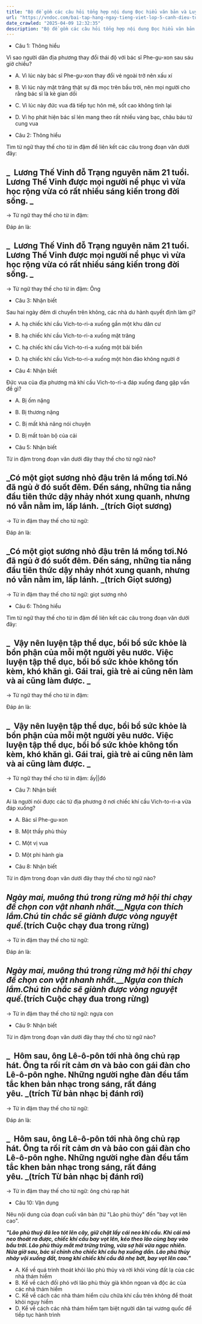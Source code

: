 ```yaml
---
title: "Bộ đề gồm các câu hỏi tổng hợp nội dung Đọc hiểu văn bản và Luyện từ và câu được học ở Tuần 31 trong chương trình Tiếng Việt lớp 5 Tập 2 Cánh Diều"
url: "https://vndoc.com/bai-tap-hang-ngay-tieng-viet-lop-5-canh-dieu-tuan-31-thu-2-338232"
date_crawled: "2025-04-09 12:32:35"
description: "Bộ đề gồm các câu hỏi tổng hợp nội dung Đọc hiểu văn bản và Luyện từ và câu được học ở Tuần 31 trong chương trình Tiếng Việt lớp 5 Tập 2 Cánh Diều"
---
```


* Câu 1:  Thông hiểu

Vì sao người dân địa phương thay đổi thái độ với bác sĩ Phe-gu-xon sau sáu giờ chiều?

  * A. Vì lúc này bác sĩ Phe-gu-xon thay đổi vẻ ngoài trở nên xấu xí 
  * B. Vì lúc này mặt trăng thật sự đã mọc trên bầu trời, nên mọi người cho rằng bác sĩ là kẻ gian dối 
  * C. Vì lúc này đức vua đã tiếp tục hôn mê, sốt cao không tỉnh lại 
  * D. Vì họ phát hiện bác sĩ lén mang theo rất nhiều vàng bạc, châu báu từ cung vua 



* Câu 2:  Thông hiểu

Tìm từ ngữ thay thế cho từ in đậm để liên kết các câu trong đoạn văn dưới đây:

_  Lương Thế Vinh đỗ Trạng nguyên năm 21 tuổi. **Lương Thế Vinh** được mọi người nể phục vì vừa học rộng vừa có rất nhiều sáng kiến trong đời sống. _  
---  
  
→ Từ ngữ thay thế cho từ in đậm: 

Đáp án là:

_  Lương Thế Vinh đỗ Trạng nguyên năm 21 tuổi. **Lương Thế Vinh** được mọi người nể phục vì vừa học rộng vừa có rất nhiều sáng kiến trong đời sống. _  
---  
  
→ Từ ngữ thay thế cho từ in đậm: Ông

* Câu 3:  Nhận biết

Sau hai ngày đêm di chuyển trên không, các nhà du hành quyết định làm gì?

  * A. hạ chiếc khí cầu Vich-to-ri-a xuống gần một khu dân cư 
  * B. hạ chiếc khí cầu Vich-to-ri-a xuống mặt trăng 
  * C. hạ chiếc khí cầu Vich-to-ri-a xuống một bãi biển 
  * D. hạ chiếc khí cầu Vich-to-ri-a xuống một hòn đảo không người ở 



* Câu 4:  Nhận biết

Đức vua của địa phương mà khí cầu Vich-to-ri-a đáp xuống đang gặp vấn đề gì?

  * A. Bị ốm nặng 
  * B. Bị thương nặng 
  * C. Bị mất khả năng nói chuyện 
  * D. Bị mất toàn bộ của cải 



* Câu 5:  Nhận biết

Từ in đậm trong đoạn văn dưới đây thay thế cho từ ngữ nào?

_Có một giọt sương nhỏ đậu trên lá mồng tơi.**Nó** đã ngủ ở đó suốt đêm. Đến sáng, những tia nắng đầu tiên thức dậy nhảy nhót xung quanh, nhưng **nó** vẫn nằm im, lấp lánh. _(trích Giọt sương)  
---  
  
→ Từ in đậm thay thế cho từ ngữ: 

Đáp án là:

_Có một giọt sương nhỏ đậu trên lá mồng tơi.**Nó** đã ngủ ở đó suốt đêm. Đến sáng, những tia nắng đầu tiên thức dậy nhảy nhót xung quanh, nhưng **nó** vẫn nằm im, lấp lánh. _(trích Giọt sương)  
---  
  
→ Từ in đậm thay thế cho từ ngữ: giọt sương nhỏ

* Câu 6:  Thông hiểu

Tìm từ ngữ thay thế cho từ in đậm để liên kết các câu trong đoạn văn dưới đây:

_  Vậy nên luyện tập thể dục, bồi bổ sức khỏe là bổn phận của mỗi một người yêu nước. Việc **luyện tập thể dục, bồi bổ sức khỏe** không tốn kèm, khó khăn gì. Gái trai, già trẻ ai cũng nên làm và ai cũng làm được. _  
---  
  
→ Từ ngữ thay thế cho từ in đậm: 

Đáp án là:

_  Vậy nên luyện tập thể dục, bồi bổ sức khỏe là bổn phận của mỗi một người yêu nước. Việc **luyện tập thể dục, bồi bổ sức khỏe** không tốn kèm, khó khăn gì. Gái trai, già trẻ ai cũng nên làm và ai cũng làm được. _  
---  
  
→ Từ ngữ thay thế cho từ in đậm: ấy||đó

* Câu 7:  Nhận biết

Ai là người nói được các từ địa phương ở nơi chiếc khí cầu Vich-to-ri-a vừa đáp xuống?

  * A. Bác sĩ Phe-gu-xon 
  * B. Một thầy phù thủy 
  * C. Một vị vua 
  * D. Một phi hành gia 



* Câu 8:  Nhận biết

Từ in đậm trong đoạn văn dưới đây thay thế cho từ ngữ nào?

_Ngày mai, muông thú trong rừng mở hội thi chạy để chọn con vật nhanh nhất.__Ngựa con thích lắm.**Chú** tin chắc sẽ giành được vòng nguyệt quế._(trích Cuộc chạy đua trong rừng)  
---  
  
→ Từ in đậm thay thế cho từ ngữ: 

Đáp án là:

_Ngày mai, muông thú trong rừng mở hội thi chạy để chọn con vật nhanh nhất.__Ngựa con thích lắm.**Chú** tin chắc sẽ giành được vòng nguyệt quế._(trích Cuộc chạy đua trong rừng)  
---  
  
→ Từ in đậm thay thế cho từ ngữ: ngựa con

* Câu 9:  Nhận biết

Từ in đậm trong đoạn văn dưới đây thay thế cho từ ngữ nào?

_  Hôm sau, ông Lê-ô-pôn tới nhà ông chủ rạp hát. **Ông ta** rối rít cảm ơn và bảo con gái đàn cho Lê-ô-pôn nghe. Những người nghe đàn đều tấm tắc khen bản nhạc trong sáng, rất đáng yêu. _(trích Từ bản nhạc bị đánh rơi)  
---  
  
→ Từ in đậm thay thế cho từ ngữ: 

Đáp án là:

_  Hôm sau, ông Lê-ô-pôn tới nhà ông chủ rạp hát. **Ông ta** rối rít cảm ơn và bảo con gái đàn cho Lê-ô-pôn nghe. Những người nghe đàn đều tấm tắc khen bản nhạc trong sáng, rất đáng yêu. _(trích Từ bản nhạc bị đánh rơi)  
---  
  
→ Từ in đậm thay thế cho từ ngữ: ông chủ rạp hát

* Câu 10:  Vận dụng

Nêu nội dung của đoạn cuối văn bản (từ "Lão phù thủy" đến "bay vọt lên cao".

_**"Lão phù thuỷ đã leo tót lên cây, giữ chặt lấy cái neo khí cầu. Khi cái mỏ neo thoát ra được, chiếc khí cầu bay vọt lên, kéo theo lão cùng bay vào bầu trời. Lão phù thủy mắt mở trừng trừng, vừa sợ hãi vừa ngạc nhiên. Nửa giờ sau, bác sĩ chỉnh cho chiếc khí cầu hạ xuống dần. Lão phù thủy nhảy vội xuống đất, trong khi chiếc khí cầu đã nhẹ bớt, bay vọt lên cao."**_

  * A. Kể về quá trình thoát khỏi lão phù thủy và rời khỏi vùng đất lạ của các nhà thám hiểm 
  * B. Kể về cách đối phó với lão phù thủy già khôn ngoan và độc ác của các nhà thám hiểm 
  * C. Kể về cách các nhà thám hiểm cứu chữa khí cầu trên không để thoát khỏi nguy hiểm 
  * D. Kể về cách các nhà thám hiểm tạm biệt người dân tại vương quốc để tiếp tục hành trình 


